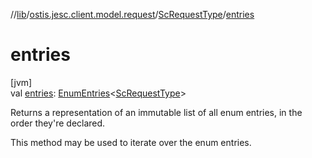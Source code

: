 //[lib](../../../index.md)/[ostis.jesc.client.model.request](../index.md)/[ScRequestType](index.md)/[entries](entries.md)

# entries

[jvm]\
val [entries](entries.md): [EnumEntries](https://kotlinlang.org/api/latest/jvm/stdlib/kotlin.enums/-enum-entries/index.html)&lt;[ScRequestType](index.md)&gt;

Returns a representation of an immutable list of all enum entries, in the order they're declared.

This method may be used to iterate over the enum entries.

